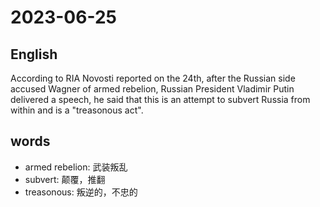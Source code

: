 # 2023-06-25

## English
According to RIA Novosti reported on the 
24th, after the Russian side accused
Wagner of armed rebelion, Russian
President Vladimir Putin delivered a
speech, he said that this is an attempt to
subvert Russia from within and is a 
"treasonous act".

## words
* armed rebelion: 武装叛乱
* subvert: 颠覆，推翻
* treasonous: 叛逆的，不忠的
